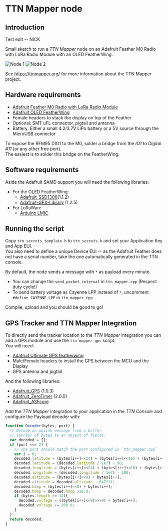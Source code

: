 # TTN Mapper node

## Introduction
Test edit -- NICK

Small sketch to run a _TTN Mapper_ node on an Adafruit Feather M0 Radio with LoRa Radio Module with an OLED FeatherWing.

![Node 1](images/node-001.jpg) ![Node 2](images/node-002.jpg)

See https://ttnmapper.org/ for more information about the TTN Mapper project.

## Hardware requirements
- [Adafruit Feather M0 Radio with LoRa Radio Module][1]
- [Adafruit OLED FeatherWing][2]
- Female headers to stack the display on top of the Feather
- Optional:  SMT uFL connector, pigtail and antenna
- Battery. Either a small 4.2/3.7V LiPo battery or a 5V source through the MicroUSB connector

To expose the RFM95 DIO1 to the M0, solder a bridge from the _IO1_ to _Digital #11_ (or any other free port).  
The easiest is to solder this bridge on the FeatherWing.

## Software requirements
Aside the Adafruit SAMD support you will need the following libraries:
- For the OLED FeatherWing:
    - [Adafruit_SSD1306][3](1.1.2)
    - [Adafruit-GFX-Library][4] (1.2.5)
- For LoRaWan:
    - [Arduino LMIC][5]

## Running the script
Copy `ttn_secrets_template.h` to `ttn_secrets.h` and set your Application Key and App EUI.  
You also need to define a unique Device EUI -- as the Adafruit Feather does not have a serial number, take the one automatically generated in the TTN console.

By default, the node sends a message with `*` as payload every minute.
- You can change the `send_packet_interval` in `ttn_mapper.cpp` (Respect duty cycle!)
- To send battery voltage as Cayenne LPP instead of `*`, uncomment `#define CAYENNE_LPP` in `ttn_mapper.cpp`

Compile, upload and you should be good to go!

## GPS Tracker and TTN Mapper Integration
To directly send the tracker location to the _TTN Mapper_ integration you can add a GPS module and use the `ttn-mapper-gps` script.  
You will need:
- [Adafruit Ultimate GPS featherwing][6]
- Male/Female headers to install the GPS between the MCU and the Display
- GPS antenna and pigtail

And the following libraries:
- [Adafruit_GPS][7] (1.0.3)
- [Adafruit_ZeroTimer][8] (2.0.0)
- [Adafruit_ASFcore][9]

Add the _TTN Mapper_ integration to your application in the _TTN Console_ and configure the Payload decoder with:
```javascript
function Decoder(bytes, port) {
  // Decode an uplink message from a buffer
  // (array) of bytes to an object of fields.
  var decoded = {};
  if (port === 2) {
    // The port should match the port configured in `ttn_mapper.cpp`
    var i = 0;
    decoded.latitude = (bytes[i++]<<24) + (bytes[i++]<<16) + (bytes[i++]<<8) + bytes[i++];
    decoded.latitude = (decoded.latitude / 1e7) - 90;
    decoded.longitude = (bytes[i++]<<24) + (bytes[i++]<<16) + (bytes[i++]<<8) + bytes[i++];
    decoded.longitude = (decoded.longitude / 1e7) - 180;
    decoded.altitude = (bytes[i++]<<8) + bytes[i++];
    decoded.altitude = decoded.altitude - 0x7fff;
    decoded.hdop = (bytes[i++]<<8) + bytes[i++];
    decoded.hdop = decoded.hdop /10.0;
    if (bytes.length >= 14){
      decoded.voltage = ((bytes[i++]<<8)>>>0) + bytes[i++];
      decoded.voltage /= 100.0;
    }
  }
  return decoded;
}
```


[1]: https://learn.adafruit.com/adafruit-feather-m0-radio-with-lora-radio-module
[2]: https://learn.adafruit.com/adafruit-oled-featherwing
[3]: https://github.com/adafruit/Adafruit_SSD1306
[4]: https://github.com/adafruit/Adafruit-GFX-Library
[5]: https://github.com/matthijskooijman/arduino-lmic
[6]: https://learn.adafruit.com/adafruit-ultimate-gps-featherwing
[7]: https://github.com/adafruit/Adafruit_GPS
[8]: https://github.com/adafruit/Adafruit_ZeroTimer
[9]: https://github.com/adafruit/Adafruit_ASFcore
